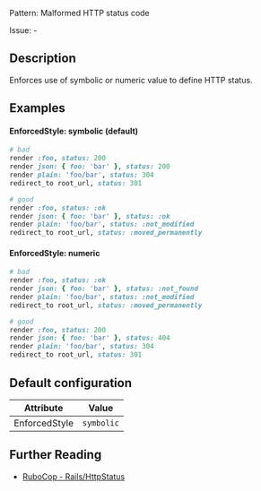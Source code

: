 Pattern: Malformed HTTP status code

Issue: -

## Description

Enforces use of symbolic or numeric value to define HTTP status.

## Examples

#### EnforcedStyle: symbolic (default)

```ruby
# bad
render :foo, status: 200
render json: { foo: 'bar' }, status: 200
render plain: 'foo/bar', status: 304
redirect_to root_url, status: 301

# good
render :foo, status: :ok
render json: { foo: 'bar' }, status: :ok
render plain: 'foo/bar', status: :not_modified
redirect_to root_url, status: :moved_permanently
```
#### EnforcedStyle: numeric

```ruby
# bad
render :foo, status: :ok
render json: { foo: 'bar' }, status: :not_found
render plain: 'foo/bar', status: :not_modified
redirect_to root_url, status: :moved_permanently

# good
render :foo, status: 200
render json: { foo: 'bar' }, status: 404
render plain: 'foo/bar', status: 304
redirect_to root_url, status: 301
```

## Default configuration

Attribute | Value
--- | ---
EnforcedStyle | `symbolic`

## Further Reading

* [RuboCop - Rails/HttpStatus](https://github.com/rubocop-hq/rubocop-rails/tree/master/lib/rubocop/cop/rails#railshttpstatus)
